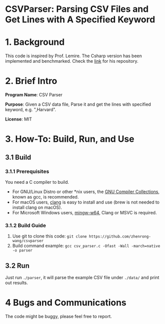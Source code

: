 # CSVParser: Parsing CSV Files and Get Lines with A Specified Keyword

# 1. Background

This code is inspired by Prof. Lemire. The Csharp version has been implemented and benchmarked. Check the [link](https://github.com/lemire/CsharpCVSBench) for his repository.

# 2. Brief Intro

**Program Name**: CSV Parser

**Purpose**: Given a CSV data file, Parse it and get the lines with specified keyword, e.g. ",Harvard".

**License**: MIT

# 3. How-To: Build, Run, and Use

## 3.1 Build

### 3.1.1 Prerequisites

You need a C compiler to build. 

- For GNU/Linux Distro or other *nix users, the [GNU Compiler Collections](https://gcc.gnu.org/), known as gcc, is recommended.
- For macOS users, [clang](https://clang.llvm.org/) is easy to install and use (brew is not needed to install clang on macOS).
- For Microsoft Windows users, [mingw-w64](https://sourceforge.net/projects/mingw-w64/), Clang or MSVC is required.

### 3.1.2 Build Guide

1. Use git to clone this code: `git clone https://github.com/zhenrong-wang/csvparser`
2. Build command example: `gcc csv_parser.c -Ofast -Wall -march=native -o parser`

## 3.2 Run

Just run `./parser`, it will parse the example CSV file under `./data/` and print out results.

# 4 Bugs and Communications

The code might be buggy, please feel free to report.
